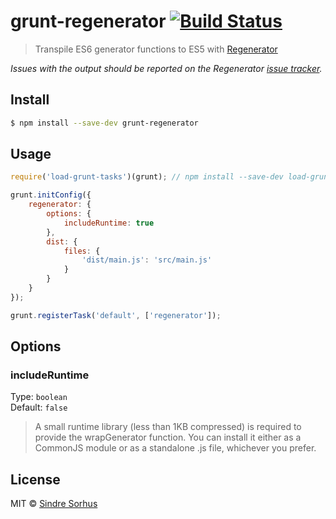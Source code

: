 # grunt-regenerator [![Build Status](https://travis-ci.org/sindresorhus/grunt-regenerator.svg?branch=master)](https://travis-ci.org/sindresorhus/grunt-regenerator)

> Transpile ES6 generator functions to ES5 with [Regenerator](http://facebook.github.io/regenerator/)

*Issues with the output should be reported on the Regenerator [issue tracker](https://github.com/facebook/regenerator/issues).*


## Install

```sh
$ npm install --save-dev grunt-regenerator
```


## Usage

```js
require('load-grunt-tasks')(grunt); // npm install --save-dev load-grunt-tasks

grunt.initConfig({
	regenerator: {
		options: {
			includeRuntime: true
		},
		dist: {
			files: {
				'dist/main.js': 'src/main.js'
			}
		}
	}
});

grunt.registerTask('default', ['regenerator']);
```


## Options

### includeRuntime

Type: `boolean`  
Default: `false`

> A small runtime library (less than 1KB compressed) is required to provide the wrapGenerator function. You can install it either as a CommonJS module or as a standalone .js file, whichever you prefer.


## License

MIT © [Sindre Sorhus](http://sindresorhus.com)
